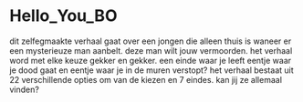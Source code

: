 # Hello_You_BO
dit zelfegmaakte verhaal gaat over een jongen die alleen thuis is waneer er een mysterieuze man aanbelt. deze man wilt jouw vermoorden. het verhaal word met elke keuze gekker en gekker. een einde waar je leeft eentje waar je dood gaat en eentje waar je in de muren verstopt? het verhaal bestaat uit 22 verschillende opties om van de kiezen en 7 eindes. kan jij ze allemaal vinden?